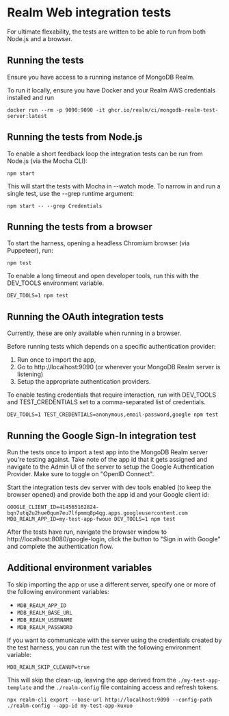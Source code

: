 # Realm Web integration tests

For ultimate flexability, the tests are written to be able to run from both Node.js and a browser.

## Running the tests

Ensure you have access to a running instance of MongoDB Realm.

To run it locally, ensure you have Docker and your Realm AWS credentials installed and run

```
docker run --rm -p 9090:9090 -it ghcr.io/realm/ci/mongodb-realm-test-server:latest
```

## Running the tests from Node.js

To enable a short feedback loop the integration tests can be run from Node.js (via the Mocha CLI):

```
npm start
```

This will start the tests with Mocha in --watch mode.
To narrow in and run a single test, use the --grep runtime argument:

```
npm start -- --grep Credentials
```

## Running the tests from a browser

To start the harness, opening a headless Chromium browser (via Puppeteer), run:

```
npm test
```

To enable a long timeout and open developer tools, run this with the DEV_TOOLS environment variable.

```
DEV_TOOLS=1 npm test
```

## Running the OAuth integration tests

Currently, these are only available when running in a browser.

Before running tests which depends on a specific authentication provider:
1. Run once to import the app,
2. Go to http://localhost:9090 (or wherever your MongoDB Realm server is listening)
3. Setup the appropriate authentication providers.

To enable testing credentials that require interaction, run with DEV_TOOLS and TEST_CREDENTIALS set to a comma-separated list of credentials.

```
DEV_TOOLS=1 TEST_CREDENTIALS=anonymous,email-password,google npm test
```

## Running the Google Sign-In integration test

Run the tests once to import a test app into the MongoDB Realm server you're testing against.
Take note of the app id that it gets assigned and navigate to the Admin UI of the server to setup the Google Authentication Provider.
Make sure to toggle on "OpenID Connect".

Start the integration tests dev server with dev tools enabled (to keep the browser opened) and provide both the app id and your Google client id:

```
GOOGLE_CLIENT_ID=414565162824-bqn7utq2u2hue0qum7eu7lfpmmq8p4qg.apps.googleusercontent.com MDB_REALM_APP_ID=my-test-app-fwoue DEV_TOOLS=1 npm test
```

After the tests have run, navigate the browser window to http://localhost:8080/google-login, click the button to "Sign in with Google" and complete the authentication flow.

## Additional environment variables

To skip importing the app or use a different server, specify one or more of the following environment variables:

- `MDB_REALM_APP_ID`
- `MDB_REALM_BASE_URL`
- `MDB_REALM_USERNAME`
- `MDB_REALM_PASSWORD`

If you want to communicate with the server using the credentials created by the test harness, you can run the test with the following environment variable:

```
MDB_REALM_SKIP_CLEANUP=true
```

This will skip the clean-up, leaving the app derived from the `./my-test-app-template` and the `./realm-config` file containing access and refresh tokens.

```
npx realm-cli export --base-url http://localhost:9090 --config-path ./realm-config --app-id my-test-app-kuxuo
```
